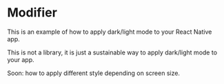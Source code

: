 # Modifier

This is an example of how to apply dark/light mode to your React Native app.

This is not a library, it is just a sustainable way to apply dark/light mode to your app.

Soon: how to apply different style depending on screen size.